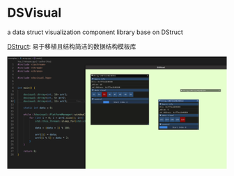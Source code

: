# DSVisual
a data struct visualization component library base on DStruct


[DStruct](https://github.com/Sunrisepeak/DStruct): 易于移植且结构简洁的数据结构模板库


![](docs/imgs/dsvisual_begin_2023-07-03_18-12.png)
